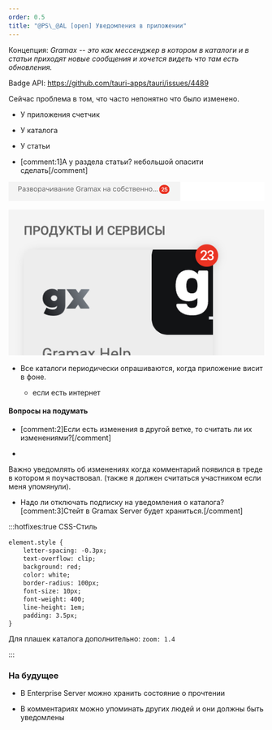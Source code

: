 ```yaml
---
order: 0.5
title: "@PS\_@AL [open] Уведомления в приложении"
---
```


Концепция: *Gramax -- это как мессенджер в котором в каталоги и в статьи приходят новые сообщения и хочется видеть что там есть обновления.*

Badge API: <https://github.com/tauri-apps/tauri/issues/4489>

Сейчас проблема в том, что часто непонятно что было изменено.

-  У приложения счетчик

-  У каталога

-  У статьи

-  [comment:1]А у раздела статьи?  небольшой опасити сделать[/comment]

![](./al-open-uvedomleniya-v-prilozhenii_3.png)

![](./al-open-uvedomleniya-v-prilozhenii_1.png)







-  Все каталоги периодически опрашиваются, когда приложение висит в фоне.

   -  если есть интернет





#### Вопросы на подумать

-  [comment:2]Если есть изменения в другой ветке, то считать ли их изменениями?[/comment]

-   

Важно уведомлять об изменениях когда комментарий появился в треде в котором я поучаствовал. (также я должен считаться участником если меня упомянули).

-  Надо ли отключать подписку на уведомления о каталога? [comment:3]Стейт в Gramax Server будет храниться.[/comment]

:::hotfixes:true CSS-Стиль

```
element.style {
    letter-spacing: -0.3px;
    text-overflow: clip;
    background: red;
    color: white;
    border-radius: 100px;
    font-size: 10px;
    font-weight: 400;
    line-height: 1em;
    padding: 3.5px;
}
```

Для плашек каталога дополнительно: `zoom: 1.4`

:::





### На будущее

-  В Enterprise Server можно хранить состояние о прочтении

-  В комментариях можно упоминать других людей и они должны быть уведомлены